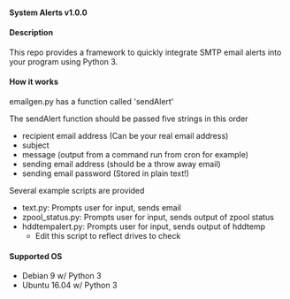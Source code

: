 #### System Alerts v1.0.0

#### Description
This repo provides a framework to quickly integrate SMTP email alerts into your program using Python 3.

#### How it works
emailgen.py has a function called 'sendAlert'

The sendAlert function should be passed five strings in this order
  - recipient email address (Can be your real email address)
  - subject
  - message (output from a command run from cron for example)
  - sending email address (should be a throw away email)
  - sending email password (Stored in plain text!)

Several example scripts are provided
  - text.py: Prompts user for input, sends email
  - zpool_status.py: Prompts user for input, sends output of zpool status
  - hddtempalert.py: Prompts user for input, sends output of hddtemp
    - Edit this script to reflect drives to check

#### Supported OS
- Debian 9 w/ Python 3
- Ubuntu 16.04 w/ Python 3
